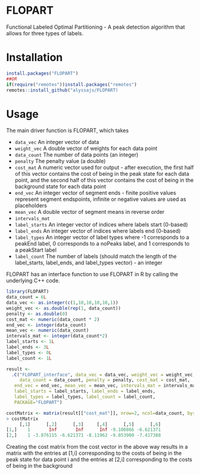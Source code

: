# FLOPART 
Functional Labeled Optimal Partitioning - A peak detection algorithm that allows for three types of labels.

# Installation

```r
install.packages("FLOPART")
##OR
if(require("remotes"))install.packages("remotes")
remotes::install_github("alyssajs/FLOPART)
```

# Usage
The main driver function is FLOPART, which takes    
* `data_vec` An integer vector of data   
* `weight_vec` A double vector of weights for each data point  
* `data_count` The number of data points (an integer)
* `penalty` The penalty value (a double)
* `cost_mat` A numeric vector used for output - after execution, the first half of this vector contains the cost of being in the peak state for each data point, and the second half of this 
vector contains the cost of being in the background state for each data point  
* `end_vec` An integer vector of segment ends - finite positive values represent segment endspoints, infinite or negative values are used as placeholders  
* `mean_vec` A double vector of segment means in reverse order  
* `intervals_mat`  
* `label_starts` An integer vector of indices where labels start (0-based)  
* `label_ends` An integer vector of indices where labels end (0-based)  
* `label_types` An integer vector of label types where -1 corresponds to a peakEnd label, 0 corresponds to a noPeaks label, and 1 corresponds to a peakStart label  
* `label_count` The number of labels (should match the length of the label_starts, label_ends, and label_types vector) - an integer


FLOPART has an interface function to use FLOPART in R by calling the underlying C++ code.
```r
library(FLOPART)
data_count = 6L
data_vec <- as.integer(c(1,10,10,10,10,1))
weight_vec <- as.double(rep(1, data_count))
penalty <- as.double(0)
cost_mat <- numeric(data_count * 2)
end_vec <- integer(data_count)
mean_vec <- numeric(data_count) 
intervals_mat <- integer(data_count*2)
label_starts <- 1L
label_ends <- 3L
label_types <- 0L
label_count <- 1L

result <- 
  .C("FLOPART_interface", data_vec = data_vec, weight_vec = weight_vec,
     data_count = data_count, penalty = penalty, cost_mat = cost_mat,
   end_vec = end_vec, mean_vec = mean_vec, intervals_mat = intervals_mat,
   label_starts = label_starts, label_ends = label_ends,
   label_types = label_types, label_count = label_count,
   PACKAGE="FLOPART")

costMatrix <- matrix(result[["cost_mat"]], nrow=2, ncol=data_count, byrow=TRUE)
> costMatrix
     [,1]      [,2]      [,3]     [,4]      [,5]      [,6]
[1,]    1       Inf       Inf      Inf -9.100866 -6.621371
[2,]    1 -3.876115 -6.621371 -8.11962 -9.053900 -7.417388
```
Creating the cost matrix from the cost vector in the above way results in a matrix with the entries at [1,i] corresponding to the costs of being in
the peak state for data point i and the entries at [2,i] corresponding to the costs of being in the background